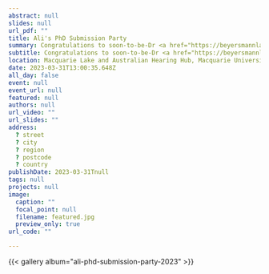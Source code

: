 ```yaml
---
abstract: null
slides: null
url_pdf: ""
title: Ali's PhD Submission Party
summary: Congratulations to soon-to-be-Dr <a href="https://beyersmannlab.cogscience.org/author/ali-behzadnia/" target="_blank">Ali Behzadnia</a> for this monumental achievement!
subtitle: Congratulations to soon-to-be-Dr <a href="https://beyersmannlab.cogscience.org/author/ali-behzadnia/" target="_blank">Ali Behzadnia</a> for this monumental achievement!
location: Macquarie Lake and Australian Hearing Hub, Macquarie University
date: 2023-03-31T13:00:35.648Z
all_day: false
event: null
event_url: null
featured: null
authors: null
url_video: ""
url_slides: ""
address:
  ? street
  ? city
  ? region
  ? postcode
  ? country
publishDate: 2023-03-31Tnull
tags: null
projects: null
image:
  caption: ""
  focal_point: null
  filename: featured.jpg
  preview_only: true
url_code: ""

---
```


{{< gallery album="ali-phd-submission-party-2023" >}}

